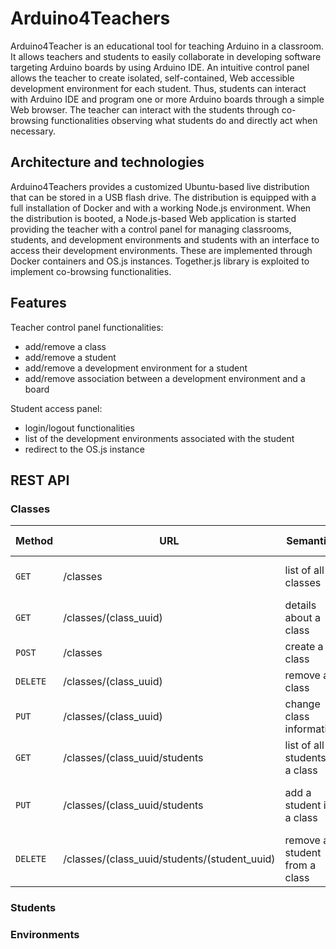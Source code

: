 # Arduino4Teachers
Arduino4Teacher is an educational tool for teaching Arduino in a classroom. It allows teachers and students to easily collaborate in developing software targeting Arduino boards by using Arduino IDE. An intuitive control panel allows the teacher to create isolated, self-contained, Web accessible development environment for each student. Thus, students can interact with Arduino IDE and program one or more Arduino boards through a simple Web browser. The teacher can interact with the students through co-browsing functionalities observing what students do and directly act when necessary. 

## Architecture and technologies
Arduino4Teachers provides a customized Ubuntu-based live distribution that can be stored in a USB flash drive. The distribution is equipped with a full installation of Docker and with a working Node.js environment. When the distribution is booted, a Node.js-based Web application is started providing the teacher with a control panel for managing classrooms, students, and development environments and students with an interface to access their development environments. These are implemented through Docker containers and OS.js instances. Together.js library is exploited to implement co-browsing functionalities.

## Features
Teacher control panel functionalities: 

* add/remove a class
* add/remove a student
* add/remove a development environment for a student
* add/remove association between a development environment and a board

Student access panel:

* login/logout functionalities
* list of the development environments associated with the student
* redirect to the OS.js instance

## REST API

### Classes

|Method    |URL                                           |Semantics                        |Parameters                            |Return Type         |
|----------|----------------------------------------------|---------------------------------|--------------------------------------|--------------------|
| `GET`    | /classes                                     | list of all classes             |                                      | array of class     | 
| `GET`    | /classes/(class_uuid)                        | details about a class           | class_uuid (url)                     | class              |
| `POST`   | /classes                                     | create a class                  | class (body)                         | class              | 
| `DELETE` | /classes/(class_uuid)                        | remove a class                  | class_uuid (url)                     | -                  | 
| `PUT`    | /classes/(class_uuid)                        | change class information        | class_uuid (url), class (body)       | class              |
| `GET`    | /classes/(class_uuid/students                | list of all students in a class | class_uuid (url)                     | array of student   |
| `PUT`    | /classes/(class_uuid/students                | add a student in a class        | class_uuid (url), student (body)     | class              | 
| `DELETE` | /classes/(class_uuid/students/(student_uuid) | remove a student from a class   | class_uuid (url), student_uuid (url) | class              |   


  
### Students

### Environments



